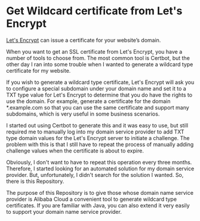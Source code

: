 # Get Wildcard certificate from Let's Encrypt

[Let's Encrypt](https://letsencrypt.org/getting-started/) can issue a certificate for your website’s domain. 

When you want to get an SSL certificate from Let's Encrypt, you have a number of tools to choose from. The most common tool is Certbot, but the other day I ran into some trouble when I wanted to generate a wildcard type certificate for my website.

If you wish to generate a wildcard type certificate, Let's Encrypt will ask you to configure a special subdomain under your domain name and set it to a TXT type value for Let's Encrypt to determine that you do have the rights to use the domain. For example, generate a certificate for the domain *.example.com so that you can use the same certificate and support many subdomains, which is very useful in some business scenarios.

I started out using Certbot to generate this and it was easy to use, but still required me to manually log into my domain service provider to add TXT type domain values for the Let's Encrypt server to initiate a challenge. The problem with this is that I still have to repeat the process of manually adding challenge values when the certificate is about to expire.

Obviously, I don't want to have to repeat this operation every three months. Therefore, I started looking for an automated solution for my domain service provider. But, unfortunately, I didn't search for the solution I wanted. So, there is this Repository.

The purpose of this Repository is to give those whose domain name service provider is Alibaba Cloud a convenient tool to generate wildcard type certificates. If you are familiar with Java, you can also extend it very easily to support your domain name service provider.
